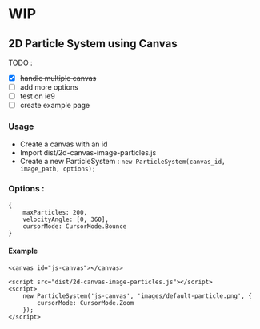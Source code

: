 # WIP

## 2D Particle System using Canvas

TODO :
- [x] ~~handle multiple canvas~~
- [ ] add more options
- [ ] test on ie9
- [ ] create example page

### Usage
- Create a canvas with an id 
- Import dist/2d-canvas-image-particles.js
- Create a new ParticleSystem : `new ParticleSystem(canvas_id, image_path, options);`

### Options :
    {
        maxParticles: 200,
        velocityAngle: [0, 360],
        cursorMode: CursorMode.Bounce
    }

#### Example
    <canvas id="js-canvas"></canvas>
    
    <script src="dist/2d-canvas-image-particles.js"></script>
    <script>
        new ParticleSystem('js-canvas', 'images/default-particle.png', {
            cursorMode: CursorMode.Zoom
        });
    </script>